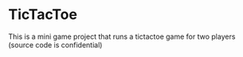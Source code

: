 # TicTacToe
This is a mini game project that runs a tictactoe game for two players (source code is confidential)

